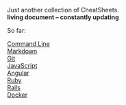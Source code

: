 Just another collection of CheatSheets.  
**living document – constantly updating**

So far:

[Command Line](/Command-Line-Cheatsheet.md)  
[Markdown](/Markdown-Cheatsheet.md)  
[Git](/Git-Cheatsheet.md)  
[JavaScript](/JavaScript-Cheatsheet.md)  
[Angular](/Angular-Cheatsheet.md)  
[Ruby](/Ruby-Cheatsheet.md)  
[Rails](/Ruby-on-Rails-Cheatsheet.md)  
[Docker](/docker-cheatsheet.md)
